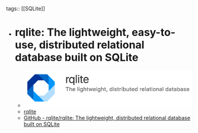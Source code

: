 tags:: [[SQLite]]

- # rqlite: The lightweight, easy-to-use, distributed relational database built on SQLite
	- ![rqlite.png](../assets/rqlite_1687607672776_0.png)
	- [rqlite](https://rqlite.io/)
	- [GitHub - rqlite/rqlite: The lightweight, distributed relational database built on SQLite](https://github.com/rqlite/rqlite)